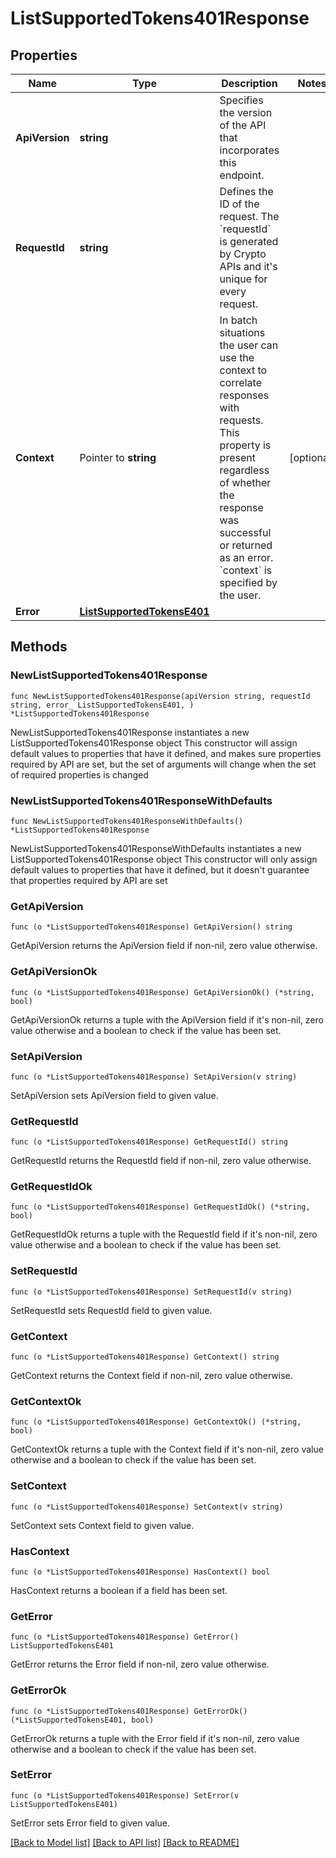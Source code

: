 # ListSupportedTokens401Response

## Properties

Name | Type | Description | Notes
------------ | ------------- | ------------- | -------------
**ApiVersion** | **string** | Specifies the version of the API that incorporates this endpoint. | 
**RequestId** | **string** | Defines the ID of the request. The &#x60;requestId&#x60; is generated by Crypto APIs and it&#39;s unique for every request. | 
**Context** | Pointer to **string** | In batch situations the user can use the context to correlate responses with requests. This property is present regardless of whether the response was successful or returned as an error. &#x60;context&#x60; is specified by the user. | [optional] 
**Error** | [**ListSupportedTokensE401**](ListSupportedTokensE401.md) |  | 

## Methods

### NewListSupportedTokens401Response

`func NewListSupportedTokens401Response(apiVersion string, requestId string, error_ ListSupportedTokensE401, ) *ListSupportedTokens401Response`

NewListSupportedTokens401Response instantiates a new ListSupportedTokens401Response object
This constructor will assign default values to properties that have it defined,
and makes sure properties required by API are set, but the set of arguments
will change when the set of required properties is changed

### NewListSupportedTokens401ResponseWithDefaults

`func NewListSupportedTokens401ResponseWithDefaults() *ListSupportedTokens401Response`

NewListSupportedTokens401ResponseWithDefaults instantiates a new ListSupportedTokens401Response object
This constructor will only assign default values to properties that have it defined,
but it doesn't guarantee that properties required by API are set

### GetApiVersion

`func (o *ListSupportedTokens401Response) GetApiVersion() string`

GetApiVersion returns the ApiVersion field if non-nil, zero value otherwise.

### GetApiVersionOk

`func (o *ListSupportedTokens401Response) GetApiVersionOk() (*string, bool)`

GetApiVersionOk returns a tuple with the ApiVersion field if it's non-nil, zero value otherwise
and a boolean to check if the value has been set.

### SetApiVersion

`func (o *ListSupportedTokens401Response) SetApiVersion(v string)`

SetApiVersion sets ApiVersion field to given value.


### GetRequestId

`func (o *ListSupportedTokens401Response) GetRequestId() string`

GetRequestId returns the RequestId field if non-nil, zero value otherwise.

### GetRequestIdOk

`func (o *ListSupportedTokens401Response) GetRequestIdOk() (*string, bool)`

GetRequestIdOk returns a tuple with the RequestId field if it's non-nil, zero value otherwise
and a boolean to check if the value has been set.

### SetRequestId

`func (o *ListSupportedTokens401Response) SetRequestId(v string)`

SetRequestId sets RequestId field to given value.


### GetContext

`func (o *ListSupportedTokens401Response) GetContext() string`

GetContext returns the Context field if non-nil, zero value otherwise.

### GetContextOk

`func (o *ListSupportedTokens401Response) GetContextOk() (*string, bool)`

GetContextOk returns a tuple with the Context field if it's non-nil, zero value otherwise
and a boolean to check if the value has been set.

### SetContext

`func (o *ListSupportedTokens401Response) SetContext(v string)`

SetContext sets Context field to given value.

### HasContext

`func (o *ListSupportedTokens401Response) HasContext() bool`

HasContext returns a boolean if a field has been set.

### GetError

`func (o *ListSupportedTokens401Response) GetError() ListSupportedTokensE401`

GetError returns the Error field if non-nil, zero value otherwise.

### GetErrorOk

`func (o *ListSupportedTokens401Response) GetErrorOk() (*ListSupportedTokensE401, bool)`

GetErrorOk returns a tuple with the Error field if it's non-nil, zero value otherwise
and a boolean to check if the value has been set.

### SetError

`func (o *ListSupportedTokens401Response) SetError(v ListSupportedTokensE401)`

SetError sets Error field to given value.



[[Back to Model list]](../README.md#documentation-for-models) [[Back to API list]](../README.md#documentation-for-api-endpoints) [[Back to README]](../README.md)


